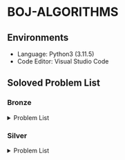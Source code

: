 # BOJ-ALGORITHMS

## Environments

- Language: Python3 (3.11.5)
- Code Editor: Visual Studio Code

## Soloved Problem List

### Bronze

<details>
<summary>Problem List</summary>

| **No**                                                                               | **Problem**                    | **Solved Date** | **Difficulty level** |
| :----------------------------------------------------------------------------------- | :----------------------------- | :-------------- | :------------------- |
| [1000](https://github.com/esaitchkim/boj-algorithms/blob/main/python3/0/1/1000.py)   | A+B                            | 2024-08-10      | Bronze 5             |
| [1001](https://github.com/esaitchkim/boj-algorithms/blob/main/python3/0/1/1001.py)   | A-B                            | 2024-08-10      | Bronze 5             |
| [1008](https://github.com/esaitchkim/boj-algorithms/blob/main/python3/0/1/1008.py)   | A/B                            | 2024-08-10      | Bronze 5             |
| [1152](https://github.com/esaitchkim/boj-algorithms/blob/main/python3/0/1/1152.py)   | 단어의 개수                    | 2024-08-10      | Bronze 2             |
| [1259](https://github.com/esaitchkim/boj-algorithms/blob/main/python3/0/1/1259.py)   | 팰린드롬수                     | 2024-08-11      | Bronze 1             |
| [1330](https://github.com/esaitchkim/boj-algorithms/blob/main/python3/0/1/1330.py)   | 두 수 비교하기                 | 2024-08-10      | Bronze 5             |
| [1546](https://github.com/esaitchkim/boj-algorithms/blob/main/python3/0/1/1546.py)   | 평균                           | 2024-08-13      | Bronze 1             |
| [1978](https://github.com/esaitchkim/boj-algorithms/blob/main/python3/0/1/1978.py)   | 소수 찾기                      | 2024-08-11      | Bronze 2             |
| [2231](https://github.com/esaitchkim/boj-algorithms/blob/main/python3/0/2/2231.py)   | 분해합                         | 2024-08-11      | Bronze 2             |
| [2292](https://github.com/esaitchkim/boj-algorithms/blob/main/python3/0/2/2231.py)   | 분해합                         | 2024-08-11      | Bronze 2             |
| [2338](https://github.com/esaitchkim/boj-algorithms/blob/main/python3/0/2/2292.py)   | 벌집                           | 2024-08-11      | Bronze 2             |
| [2420](https://github.com/esaitchkim/boj-algorithms/blob/main/python3/0/2/2420.py)   | 사파리월드                     | 2024-08-12      | Bronze 5             |
| [2438](https://github.com/esaitchkim/boj-algorithms/blob/main/python3/0/2/2438.py)   | 별 찍기 - 1                    | 2024-08-10      | Bronze 3             |
| [2439](https://github.com/esaitchkim/boj-algorithms/blob/main/python3/0/2/2439.py)   | 별 찍기 - 2                    | 2024-08-10      | Bronze 4             |
| [2475](https://github.com/esaitchkim/boj-algorithms/blob/main/python3/0/2/2475.py)   | 검증수                         | 2024-08-10      | Bronze 5             |
| [2557](https://github.com/esaitchkim/boj-algorithms/blob/main/python3/0/2/2557.py)   | Hello World                    | 2024-08-10      | Bronze 5             |
| [2562](https://github.com/esaitchkim/boj-algorithms/blob/main/python3/0/2/2562.py)   | 최댓값                         | 2024-08-10      | Bronze 3             |
| [2577](https://github.com/esaitchkim/boj-algorithms/blob/main/python3/0/2/2577.py)   | 숫자의 개수                    | 2024-08-10      | Bronze 2             |
| [2609](https://github.com/esaitchkim/boj-algorithms/blob/main/python3/0/2/2609.py)   | 최대공약수와 최소공배수        | 2024-08-13      | Bronze 1             |
| [2675](https://github.com/esaitchkim/boj-algorithms/blob/main/python3/0/2/2675.py)   | 문자열 반복                    | 2024-08-10      | Bronze 2             |
| [2738](https://github.com/esaitchkim/boj-algorithms/blob/main/python3/0/2/2738.py)   | 행렬 덧셈                      | 2024-08-13      | Bronze 5             |
| [2739](https://github.com/esaitchkim/boj-algorithms/blob/main/python3/0/2/2739.py)   | 구구단                         | 2024-08-10      | Bronze 5             |
| [2741](https://github.com/esaitchkim/boj-algorithms/blob/main/python3/0/2/2741.py)   | N 찍기                         | 2024-08-10      | Bronze 5             |
| [2743](https://github.com/esaitchkim/boj-algorithms/blob/main/python3/0/2/2743.py)   | 단어 길이 재기                 | 2024-08-13      | Bronze 5             |
| [2744](https://github.com/esaitchkim/boj-algorithms/blob/main/python3/0/2/2744.py)   | 대소문자 바꾸기                | 2024-08-13      | Bronze 5             |
| [2753](https://github.com/esaitchkim/boj-algorithms/blob/main/python3/0/2/2753.py)   | 윤년                           | 2024-08-10      | Bronze 5             |
| [2754](https://github.com/esaitchkim/boj-algorithms/blob/main/python3/0/2/2754.py)   | 학점계산                       | 2024-08-13      | Bronze 3             |
| [2775](https://github.com/esaitchkim/boj-algorithms/blob/main/python3/0/2/2775.py)   | 부녀회장이 될테야              | 2024-08-13      | Bronze 1             |
| [2798](https://github.com/esaitchkim/boj-algorithms/blob/main/python3/0/2/2798.py)   | 블랙잭                         | 2024-08-11      | Bronze 2             |
| [2869](https://github.com/esaitchkim/boj-algorithms/blob/main/python3/0/2/2869.py)   | 달팽이는 올라가고 싶다         | 2024-08-13      | Bronze 1             |
| [2884](https://github.com/esaitchkim/boj-algorithms/blob/main/python3/0/2/2884.py)   | 알람 시계                      | 2024-08-10      | Bronze 3             |
| [2920](https://github.com/esaitchkim/boj-algorithms/blob/main/python3/0/2/2920.py)   | 음계                           | 2024-08-10      | Bronze 2             |
| [3052](https://github.com/esaitchkim/boj-algorithms/blob/main/python3/0/3/3052.py)   | 나머지                         | 2024-08-10      | Bronze 2             |
| [4153](https://github.com/esaitchkim/boj-algorithms/blob/main/python3/0/4/4153.py)   | 직각삼각형                     | 2024-08-11      | Bronze 3             |
| [4766](https://github.com/esaitchkim/boj-algorithms/blob/main/python3/0/4/4766.py)   | A Simple Question of Chemistry | 2024-08-15      | Bronze 3             |
| [5597](https://github.com/esaitchkim/boj-algorithms/blob/main/python3/0/5/5597.py)   | 과제 안 내신 분..?             | 2024-08-12      | Bronze 3             |
| [7287](https://github.com/esaitchkim/boj-algorithms/blob/main/python3/0/7/7287.py)   | 등록                           | 2024-08-12      | Bronze 5             |
| [8958](https://github.com/esaitchkim/boj-algorithms/blob/main/python3/0/8/8958.py)   | OX퀴즈                         | 2024-08-10      | Bronze 2             |
| [9086](https://github.com/esaitchkim/boj-algorithms/blob/main/python3/0/9/9086.py)   | 문자열                         | 2024-08-13      | Bronze 5             |
| [9498](https://github.com/esaitchkim/boj-algorithms/blob/main/python3/0/9/9498.py)   | 시험 성적                      | 2024-08-11      | Bronze 5             |
| [9653](https://github.com/esaitchkim/boj-algorithms/blob/main/python3/0/9/9653.py)   | Star Wars Logo                 | 2024-08-15      | Bronze 5             |
| [10171](https://github.com/esaitchkim/boj-algorithms/blob/main/python3/1/0/10171.py) | 고양이                         | 2024-08-11      | Bronze 5             |
| [10172](https://github.com/esaitchkim/boj-algorithms/blob/main/python3/1/0/10172.py) | 개                             | 2024-08-11      | Bronze 5             |
| [10250](https://github.com/esaitchkim/boj-algorithms/blob/main/python3/1/0/10250.py) | ACM 호텔                       | 2024-08-11      | Bronze 3             |
| [10409](https://github.com/esaitchkim/boj-algorithms/blob/main/python3/1/0/10409.py) | 서버                           | 2024-08-11      | Bronze 3             |
| [10699](https://github.com/esaitchkim/boj-algorithms/blob/main/python3/1/0/10699.py) | 오늘 날짜                      | 2024-08-12      | Bronze 5             |
| [10807](https://github.com/esaitchkim/boj-algorithms/blob/main/python3/1/0/10807.py) | 개수 세기                      | 2024-08-12      | Bronze 5             |
| [10809](https://github.com/esaitchkim/boj-algorithms/blob/main/python3/1/0/10809.py) | 알파벳 찾기                    | 2024-08-11      | Bronze 2             |
| [10818](https://github.com/esaitchkim/boj-algorithms/blob/main/python3/1/0/10818.py) | 최소, 최대                     | 2024-08-11      | Bronze 3             |
| [10823](https://github.com/esaitchkim/boj-algorithms/blob/main/python3/1/0/10823.py) | 네 수                          | 2024-08-15      | Bronze 3             |
| [10869](https://github.com/esaitchkim/boj-algorithms/blob/main/python3/1/0/10869.py) | 사칙연산                       | 2024-08-11      | Bronze 5             |
| [10871](https://github.com/esaitchkim/boj-algorithms/blob/main/python3/1/0/10871.py) | X보다 작은 수                  | 2024-08-11      | Bronze 5             |
| [10872](https://github.com/esaitchkim/boj-algorithms/blob/main/python3/1/0/10872.py) | 팩토리얼                       | 2024-08-12      | Bronze 3             |
| [10950](https://github.com/esaitchkim/boj-algorithms/blob/main/python3/1/0/10950.py) | A+B - 3                        | 2024-08-11      | Bronze 5             |
| [10951](https://github.com/esaitchkim/boj-algorithms/blob/main/python3/1/0/10951.py) | A+B - 4                        | 2024-08-11      | Bronze 5             |
| [10952](https://github.com/esaitchkim/boj-algorithms/blob/main/python3/1/0/10952.py) | A+B - 5                        | 2024-08-11      | Bronze 5             |
| [10989](https://github.com/esaitchkim/boj-algorithms/blob/main/python3/1/0/10989.py) | 수 정렬하기 3                  | 2024-08-13      | Bronze 1             |
| [10998](https://github.com/esaitchkim/boj-algorithms/blob/main/python3/1/0/10998.py) | A×B                            | 2024-08-11      | Bronze 5             |
| [11050](https://github.com/esaitchkim/boj-algorithms/blob/main/python3/1/1/11050.py) | 이항 계수 1                    | 2024-08-14      | Bronze 1             |
| [11382](https://github.com/esaitchkim/boj-algorithms/blob/main/python3/1/1/11382.py) | 꼬마 정민                      | 2024-08-12      | Bronze 5             |
| [11654](https://github.com/esaitchkim/boj-algorithms/blob/main/python3/1/1/11654.py) | 아스키 코드                    | 2024-08-11      | Bronze 5             |
| [11718](https://github.com/esaitchkim/boj-algorithms/blob/main/python3/1/1/11718.py) | 그대로 출력하기                | 2024-08-13      | Bronze 3             |
| [11720](https://github.com/esaitchkim/boj-algorithms/blob/main/python3/1/1/11720.py) | 숫자의 합                      | 2024-08-11      | Bronze 4             |
| [11942](https://github.com/esaitchkim/boj-algorithms/blob/main/python3/1/1/11942.py) | 고려대는 사랑입니다            | 2024-08-11      | Bronze 5             |
| [14038](https://github.com/esaitchkim/boj-algorithms/blob/main/python3/1/4/14038.py) | Tournament Selection           | 2024-08-15      | Bronze 4             |
| [14681](https://github.com/esaitchkim/boj-algorithms/blob/main/python3/1/4/14681.py) | 사분면 고르기                  | 2024-08-12      | Bronze 5             |
| [15232](https://github.com/esaitchkim/boj-algorithms/blob/main/python3/1/5/15232.py) | Rectangles                     | 2024-08-15      | Bronze 5             |
| [15552](https://github.com/esaitchkim/boj-algorithms/blob/main/python3/1/5/15552.py) | 빠른 A+B                       | 2024-08-12      | Bronze 4             |
| [15740](https://github.com/esaitchkim/boj-algorithms/blob/main/python3/1/5/15740.py) | A+B - 9                        | 2024-08-15      | Bronze 5             |
| [15829](https://github.com/esaitchkim/boj-algorithms/blob/main/python3/1/5/15829.py) | Hashing                        | 2024-08-11      | Bronze 2             |
| [15964](https://github.com/esaitchkim/boj-algorithms/blob/main/python3/1/5/15964.py) | 이상한 기호                    | 2024-08-13      | Bronze 5             |
| [17010](https://github.com/esaitchkim/boj-algorithms/blob/main/python3/1/7/17010.py) | Time to Decompress             | 2024-08-11      | Bronze 4             |
| [20492](https://github.com/esaitchkim/boj-algorithms/blob/main/python3/2/0/20492.py) | 세금                           | 2024-08-15      | Bronze 5             |
| [25083](https://github.com/esaitchkim/boj-algorithms/blob/main/python3/2/5/25083.py) | 새싹                           | 2024-08-11      | Bronze 5             |
| [26082](https://github.com/esaitchkim/boj-algorithms/blob/main/python3/2/6/26082.py) | WARBOY                         | 2024-08-11      | Bronze 5             |
| [27866](https://github.com/esaitchkim/boj-algorithms/blob/main/python3/2/7/27866.py) | 문자와 문자열                  | 2024-08-11      | Bronze 5             |
| [28113](https://github.com/esaitchkim/boj-algorithms/blob/main/python3/2/8/28113.py) | 정보섬의 대중교통              | 2024-08-15      | Bronze 5             |
| [28702](https://github.com/esaitchkim/boj-algorithms/blob/main/python3/2/8/28702.py) | FizzBuzz                       | 2024-08-14      | Bronze 1             |
| [30030](https://github.com/esaitchkim/boj-algorithms/blob/main/python3/3/0/30030.py) | 스위트콘 가격 구하기           | 2024-08-11      | Bronze 5             |
| [30802](https://github.com/esaitchkim/boj-algorithms/blob/main/python3/3/0/30802.py) | 웰컴 키트                      | 2024-08-11      | Bronze 3             |
| [31403](https://github.com/esaitchkim/boj-algorithms/blob/main/python3/3/1/31403.py) | A + B - C                      | 2024-08-11      | Bronze 4             |

</details>

### Silver

<details>
<summary>Problem List</summary>

| **No**                                                                               | **Problem**                 | **Solved Date** | **Difficulty level** |
| :----------------------------------------------------------------------------------- | :-------------------------- | :-------------- | :------------------- |
| [1003](https://github.com/esaitchkim/boj-algorithms/blob/main/python3/0/1/1003.py)   | 피보나치 함수               | 2024-08-19      | Silver 3             |
| [1018](https://github.com/esaitchkim/boj-algorithms/blob/main/python3/0/1/1018.py)   | 체스판 다시 칠하기          | 2024-08-14      | Silver 4             |
| [1181](https://github.com/esaitchkim/boj-algorithms/blob/main/python3/0/1/1181.py)   | 단어 정렬                   | 2024-08-14      | Silver 5             |
| [1436](https://github.com/esaitchkim/boj-algorithms/blob/main/python3/0/1/1436.py)   | 영화감독 숌                 | 2024-08-14      | Silver 5             |
| [1463](https://github.com/esaitchkim/boj-algorithms/blob/main/python3/0/1/1463.py)   | 1로 만들기                  | 2024-08-14      | Silver 3             |
| [1620](https://github.com/esaitchkim/boj-algorithms/blob/main/python3/0/1/1620.py)   | 나는야 포켓몬 마스터 이다솜 | 2024-08-18      | Silver 4             |
| [1654](https://github.com/esaitchkim/boj-algorithms/blob/main/python3/0/1/1654.py)   | 랜선 자르기                 | 2024-08-17      | Silver 2             |
| [1676](https://github.com/esaitchkim/boj-algorithms/blob/main/python3/0/1/1676.py)   | 팩토리얼 0의 개수           | 2024-08-14      | Silver 5             |
| [1764](https://github.com/esaitchkim/boj-algorithms/blob/main/python3/0/1/1764.py)   | 듣보잡                      | 2024-08-18      | Silver 4             |
| [1874](https://github.com/esaitchkim/boj-algorithms/blob/main/python3/0/1/1874.py)   | 스택 수열                   | 2024-08-17      | Silver 2             |
| [1920](https://github.com/esaitchkim/boj-algorithms/blob/main/python3/0/1/1920.py)   | 수 찾기                     | 2024-08-14      | Silver 4             |
| [1929](https://github.com/esaitchkim/boj-algorithms/blob/main/python3/0/1/1929.py)   | 소수 구하기                 | 2024-08-17      | Silver 3             |
| [1966](https://github.com/esaitchkim/boj-algorithms/blob/main/python3/0/1/1966.py)   | Printer Queue               | 2024-08-17      | Silver 3             |
| [2108](https://github.com/esaitchkim/boj-algorithms/blob/main/python3/0/2/2108.py)   | 통계학                      | 2024-08-17      | Silver 3             |
| [2164](https://github.com/esaitchkim/boj-algorithms/blob/main/python3/0/2/2164.py)   | 카드2                       | 2024-08-14      | Silver 4             |
| [2389](https://github.com/esaitchkim/boj-algorithms/blob/main/python3/0/2/2389.py)   | ŠEĆER                       | 2024-08-15      | Silver 4             |
| [2579](https://github.com/esaitchkim/boj-algorithms/blob/main/python3/0/2/2579.py)   | 계단 오르기                 | 2024-08-19      | Silver 3             |
| [2606](https://github.com/esaitchkim/boj-algorithms/blob/main/python3/0/2/2606.py)   | 바이러스                    | 2024-08-19      | Silver 3             |
| [2751](https://github.com/esaitchkim/boj-algorithms/blob/main/python3/0/2/2751.py)   | 수 정렬하기 2               | 2024-08-14      | Silver 5             |
| [4949](https://github.com/esaitchkim/boj-algorithms/blob/main/python3/0/4/4949.py)   | The Balance of the World    | 2024-08-15      | Silver 4             |
| [7568](https://github.com/esaitchkim/boj-algorithms/blob/main/python3/0/7/7568.py)   | 덩치                        | 2024-08-14      | Silver 5             |
| [9012](https://github.com/esaitchkim/boj-algorithms/blob/main/python3/0/9/9012.py)   | Parenthesis                 | 2024-08-16      | Silver 4             |
| [9095](https://github.com/esaitchkim/boj-algorithms/blob/main/python3/0/9/9095.py)   | Adding 1s, 2s, and 3s       | 2024-08-19      | Silver 3             |
| [9375](https://github.com/esaitchkim/boj-algorithms/blob/main/python3/0/9/9375.py)   | Incognito                   | 2024-08-19      | Silver 3             |
| [9461](https://github.com/esaitchkim/boj-algorithms/blob/main/python3/0/9/9461.py)   | Padovan Sequence            | 2024-08-19      | Silver 3             |
| [10773](https://github.com/esaitchkim/boj-algorithms/blob/main/python3/1/0/10773.py) | Zero That Out               | 2024-08-16      | Silver 4             |
| [10814](https://github.com/esaitchkim/boj-algorithms/blob/main/python3/1/0/10814.py) | 나이순 정렬                 | 2024-08-14      | Silver 5             |
| [10816](https://github.com/esaitchkim/boj-algorithms/blob/main/python3/1/0/10816.py) | 숫자 카드 2                 | 2024-08-16      | Silver 4             |
| [10828](https://github.com/esaitchkim/boj-algorithms/blob/main/python3/1/0/10828.py) | 스택                        | 2024-08-16      | Silver 4             |
| [10845](https://github.com/esaitchkim/boj-algorithms/blob/main/python3/1/0/10845.py) | 큐                          | 2024-08-16      | Silver 4             |
| [11047](https://github.com/esaitchkim/boj-algorithms/blob/main/python3/1/1/11047.py) | 동전 0                      | 2024-08-18      | Silver 4             |
| [11399](https://github.com/esaitchkim/boj-algorithms/blob/main/python3/1/1/11399.py) | ATM                         | 2024-08-18      | Silver 4             |
| [11650](https://github.com/esaitchkim/boj-algorithms/blob/main/python3/1/1/11650.py) | 좌표 정렬하기               | 2024-08-14      | Silver 5             |
| [11651](https://github.com/esaitchkim/boj-algorithms/blob/main/python3/1/1/11651.py) | 좌표 정렬하기 2             | 2024-08-14      | Silver 5             |
| [11723](https://github.com/esaitchkim/boj-algorithms/blob/main/python3/1/1/11723.py) | 집합                        | 2024-08-18      | Silver 5             |
| [11866](https://github.com/esaitchkim/boj-algorithms/blob/main/python3/1/1/11866.py) | 요세푸스 문제 0             | 2024-08-16      | Silver 4             |
| [17219](https://github.com/esaitchkim/boj-algorithms/blob/main/python3/1/7/17219.py) | 비밀번호 찾기               | 2024-08-19      | Silver 4             |
| [18110](https://github.com/esaitchkim/boj-algorithms/blob/main/python3/1/8/18110.py) | solved.ac                   | 2024-08-17      | Silver 4             |

</details>
